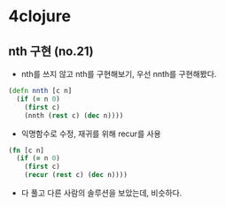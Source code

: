 # 4clojure

## nth 구현 (no.21)

- nth를 쓰지 않고 nth를 구현해보기, 우선 nnth를 구현해봤다.

```clj
(defn nnth [c n]
  (if (= n 0)
    (first c)
    (nnth (rest c) (dec n))))
```

- 익명함수로 수정, 재귀를 위해 recur를 사용

```clojure
(fn [c n]
  (if (= n 0)
    (first c)
    (recur (rest c) (dec n))))
```

- 다 풀고 다른 사람의 솔루션을 보았는데, 비슷하다.
